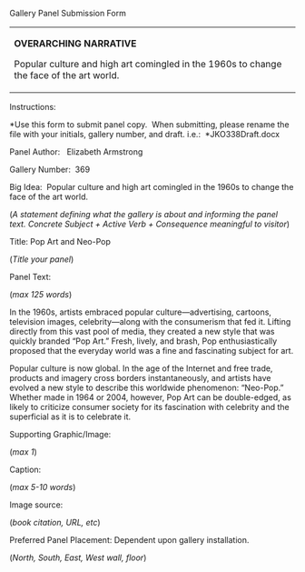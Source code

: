 Gallery Panel Submission Form

<table>
<colgroup>
<col width="100%" />
</colgroup>
<tbody>
<tr class="odd">
<td align="left"><p><strong>OVERARCHING NARRATIVE</strong></p>
<p>Popular culture and high art comingled in the 1960s to change the face of the art world.</p></td>
</tr>
</tbody>
</table>

Instructions:<span class="Apple-converted-space"> </span>

*Use this form to submit panel copy.<span class="Apple-converted-space">  </span>When submitting, please rename the file with your initials, gallery number, and draft. i.e.:<span class="Apple-converted-space">  </span>*JKO338Draft.docx

Panel Author: <span class="Apple-converted-space">  </span>Elizabeth Armstrong

Gallery Number:<span class="Apple-converted-space">  </span>369

Big Idea:<span class="Apple-converted-space">  </span>Popular culture and high art comingled in the 1960s to change the face of the art world.

(*A statement defining what the gallery is about and informing the panel text. Concrete Subject + Active Verb + Consequence meaningful to visitor*)

Title: Pop Art and Neo-Pop

(*Title your panel*)

Panel Text:<span class="Apple-converted-space"> </span>

(*max 125 words*)

In the 1960s, artists embraced popular culture—advertising, cartoons, television images, celebrity—along with the consumerism that fed it. Lifting directly from this vast pool of media, they created a new style that was quickly branded “Pop Art.” Fresh, lively, and brash, Pop enthusiastically proposed that the everyday world was a fine and fascinating subject for art.

Popular culture is now global. In the age of the Internet and free trade, products and imagery cross borders instantaneously, and artists have evolved a new style to describe this worldwide phenomenon: “Neo-Pop.” Whether made in 1964 or 2004, however, Pop Art can be double-edged, as likely to criticize consumer society for its fascination with celebrity and the superficial as it is to celebrate it.

Supporting Graphic/Image:<span class="Apple-converted-space"> </span>

(*max 1*)

Caption:<span class="Apple-converted-space"> </span>

(*max 5-10 words*)

Image source:<span class="Apple-converted-space"> </span>

(*book citation, URL, etc*)

Preferred Panel Placement: Dependent upon gallery installation.

(*North, South, East, West wall, floor*)
